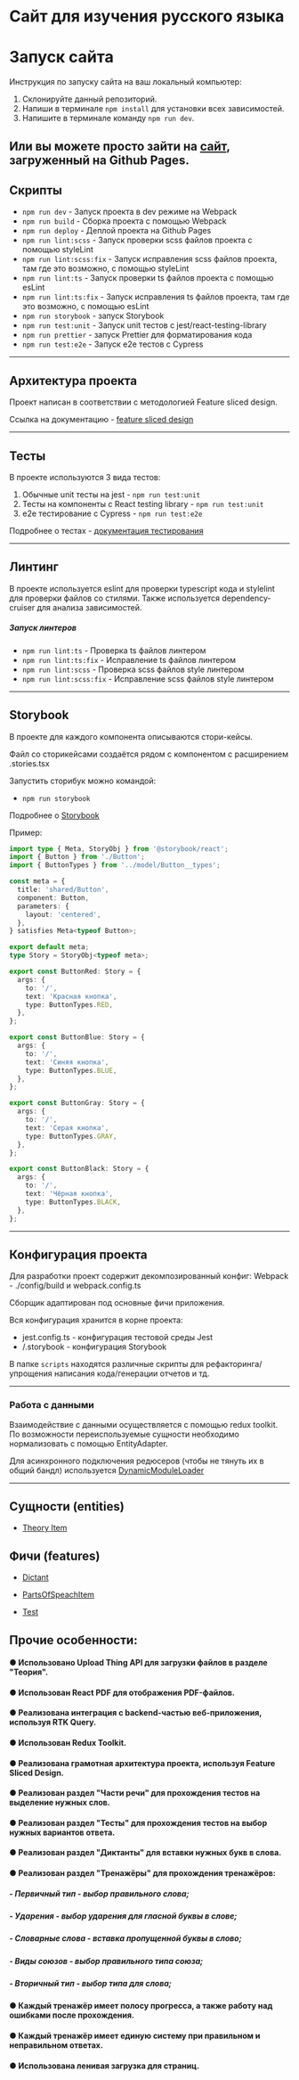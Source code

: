 # Сайт для изучения русского языка

# Запуск сайта

Инструкция по запуску сайта на ваш локальный компьютер:

1.  Склонируйте данный репозиторий.
2.  Напиши в терминале `npm install` для установки всех зависимостей.
3.  Напишите в терминале команду `npm run dev`.

## Или вы можете просто зайти на [сайт](https://evgeniywis.github.io/SuncovRussian/), загруженный на Github Pages.

## Скрипты

- `npm run dev` - Запуск проекта в dev режиме на Webpack
- `npm run build` - Сборка проекта с помощью Webpack
- `npm run deploy` - Деплой проекта на Github Pages
- `npm run lint:scss` - Запуск проверки scss файлов проекта с помощью styleLint
- `npm run lint:scss:fix` - Запуск исправления scss файлов проекта, там где это возможно, с помощью styleLint
- `npm run lint:ts` - Запуск проверки ts файлов проекта с помощью esLint
- `npm run lint:ts:fix` - Запуск исправления ts файлов проекта, там где это возможно, с помощью esLint
- `npm run storybook` - запуск Storybook
- `npm run test:unit` - Запуск unit тестов с jest/react-testing-library
- `npm run prettier` - запуск Prettier для форматирования кода
- `npm run test:e2e` - Запуск e2e тестов с Cypress

---

## Архитектура проекта

Проект написан в соответствии с методологией Feature sliced design.

Ссылка на документацию - [feature sliced design](https://feature-sliced.design/docs/get-started/tutorial)

---

## Тесты

В проекте используются 3 вида тестов:

1. Обычные unit тесты на jest - `npm run test:unit`
2. Тесты на компоненты с React testing library - `npm run test:unit`
3. e2e тестирование с Cypress - `npm run test:e2e`

Подробнее о тестах - [документация тестирования](/docs/tests.md)

---

## Линтинг

В проекте используется eslint для проверки typescript кода и stylelint для проверки файлов со стилями. Также используется dependency-cruiser для анализа зависимостей.

##### Запуск линтеров

- `npm run lint:ts` - Проверка ts файлов линтером
- `npm run lint:ts:fix` - Исправление ts файлов линтером
- `npm run lint:scss` - Проверка scss файлов style линтером
- `npm run lint:scss:fix` - Исправление scss файлов style линтером

---

## Storybook

В проекте для каждого компонента описываются стори-кейсы.

Файл со сторикейсами создаётся рядом с компонентом с расширением .stories.tsx

Запустить сторибук можно командой:

- `npm run storybook`

Подробнее о [Storybook](/docs/storybook.md)

Пример:

```typescript jsx
import type { Meta, StoryObj } from '@storybook/react';
import { Button } from './Button';
import { ButtonTypes } from '../model/Button__types';

const meta = {
  title: 'shared/Button',
  component: Button,
  parameters: {
    layout: 'centered',
  },
} satisfies Meta<typeof Button>;

export default meta;
type Story = StoryObj<typeof meta>;

export const ButtonRed: Story = {
  args: {
    to: '/',
    text: 'Красная кнопка',
    type: ButtonTypes.RED,
  },
};

export const ButtonBlue: Story = {
  args: {
    to: '/',
    text: 'Синяя кнопка',
    type: ButtonTypes.BLUE,
  },
};

export const ButtonGray: Story = {
  args: {
    to: '/',
    text: 'Серая кнопка',
    type: ButtonTypes.GRAY,
  },
};

export const ButtonBlack: Story = {
  args: {
    to: '/',
    text: 'Чёрная кнопка',
    type: ButtonTypes.BLACK,
  },
};
```

---

## Конфигурация проекта

Для разработки проект содержит декомпозированный конфиг:
Webpack - ./config/build и webpack.config.ts

Cборщик адаптирован под основные фичи приложения.

Вся конфигурация хранится в корне проекта:

- jest.config.ts - конфигурация тестовой среды Jest
- /.storybook - конфигурация Storybook

В папке `scripts` находятся различные скрипты для рефакторинга/упрощения написания кода/генерации отчетов и тд.

---

### Работа с данными

Взаимодействие с данными осуществляется с помощью redux toolkit.
По возможности переиспользуемые сущности необходимо нормализовать с помощью EntityAdapter.

Для асинхронного подключения редюсеров (чтобы не тянуть их в общий бандл) используется
[DynamicModuleLoader](src/shared/ui/DynamicModuleLoader/ui/DynamicModuleLoader.tsx)

---

## Сущности (entities)

- [Theory Item](/src/entities/TheoryItem)

## Фичи (features)

- [Dictant](/src/features/Dictant)

- [PartsOfSpeachItem](/src/features/PartsOfSpeachItem)

- [Test](/src/features/Test)

## Прочие особенности:

#### ● Использовано Upload Thing API для загрузки файлов в разделе "Теория".

#### ● Использован React PDF для отображения PDF-файлов.

#### ● Реализована интеграция с backend-частью веб-приложения, используя RTK Query.

#### ● Использован Redux Toolkit.

#### ● Реализована грамотная архитектура проекта, используя Feature Sliced Design.

#### ● Реализован раздел "Части речи" для прохождения тестов на выделение нужных слов.

#### ● Реализован раздел "Тесты" для прохождения тестов на выбор нужных вариантов ответа.

#### ● Реализован раздел "Диктанты" для вставки нужных букв в слова.

#### ● Реализован раздел "Тренажёры" для прохождения тренажёров:

##### - Первичный тип - выбор правильного слова;

##### - Ударения - выбор ударения для гласной буквы в слове;

##### - Словарные слова - вставка пропущенной буквы в слово;

##### - Виды союзов - выбор правильного типа союза;

##### - Вторичный тип - выбор типа для слова;

#### ● Каждый тренажёр имеет полосу прогресса, а также работу над ошибками после прохождения.

#### ● Каждый тренажёр имеет единую систему при правильном и неправильном ответах.

#### ● Использована ленивая загрузка для страниц.
